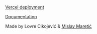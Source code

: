 [Vercel deployment](https://cistoca-korisnicka-sucelja.vercel.app)

[Documentation](https://github.com/LovreCikojevic120/CiSToca-Korisnicka_Sucelja/blob/main/%C4%8CiSTo%C4%87a%20-%20seminar.pdf)

Made by Lovre Cikojević & [Mislav Maretić](https://github.com/mmaret00)
